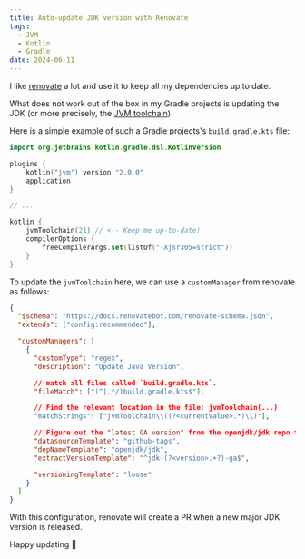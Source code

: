 ```yaml
---
title: Auto-update JDK version with Renovate
tags:
  - JVM
  - Kotlin
  - Gradle
date: 2024-06-11
---
```


I like [renovate](https://docs.renovatebot.com/) a lot and use it to keep all my dependencies up to date.

What does not work out of the box in my Gradle projects is updating the JDK (or more precisely, the [JVM toolchain](https://docs.gradle.org/current/userguide/toolchains.html)).

Here is a simple example of such a Gradle projects's `build.gradle.kts` file:

```kotlin
import org.jetbrains.kotlin.gradle.dsl.KotlinVersion

plugins {
    kotlin("jvm") version "2.0.0"
    application
}

// ...

kotlin {
    jvmToolchain(21) // <-- Keep me up-to-date!
    compilerOptions {
        freeCompilerArgs.set(listOf("-Xjsr305=strict"))
    }
}

```

To update the `jvmToolchain` here, we can use a `customManager` from renovate as follows:

```json
{
  "$schema": "https://docs.renovatebot.com/renovate-schema.json",
  "extends": ["config:recommended"],

  "customManagers": [
    {
      "customType": "regex",
      "description": "Update Java Version",

      // match all files called `build.gradle.kts`.
      "fileMatch": ["(^|.*/)build.gradle.kts$"],

      // Find the relevant location in the file: jvmToolchain(...)
      "matchStrings": ["jvmToolchain\\((?<currentValue>.*)\\)"],

      // Figure out the "latest GA version" from the openjdk/jdk repo tags
      "datasourceTemplate": "github-tags",
      "depNameTemplate": "openjdk/jdk",
      "extractVersionTemplate": "^jdk-(?<version>.+?)-ga$",

      "versioningTemplate": "loose"
    }
  ]
}
```

With this configuration, renovate will create a PR when a new major JDK version is released.

Happy updating 🚀
